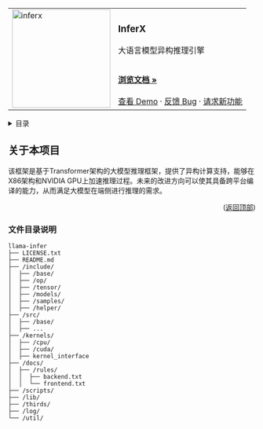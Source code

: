 <div id="top"></div>
<table>
  <tr>
    <td>
      <img alt="inferx" height="200px" src="res/ico.png">
    </td>
    <td>
      <h3>InferX</h3>
      <p>大语言模型异构推理引擎</p>
      <br>
      <a href="docs/"><strong>浏览文档  »</strong></a>
      <br>
      <br>
      <a href="docs/">查看 Demo</a>
      ·
      <a href="https://github.com/RuleEarth336123/InferX/issues">反馈 Bug</a>
      ·
      <a href="docs/">请求新功能</a>
    </td>
  </tr>
</table>



<!-- 目录 -->
<details>
  <summary>目录</summary>
  <ol>
    <li>
      <a href="#关于本项目">关于本项目</a>
      <ul>
        <li><a href="#构建工具">构建工具</a></li>
      </ul>
    </li>
    <li>
      <a href="#开始">开始</a>
      <ul>
        <li><a href="#依赖">依赖</a></li>
        <li><a href="#安装">安装</a></li>
      </ul>
    </li>
    <li><a href="#使用方法">使用方法</a></li>
    <li><a href="#路线图">路线图</a></li>
    <li><a href="#贡献">贡献</a></li>
    <li><a href="#许可证">许可证</a></li>
    <li><a href="#联系我们">联系我们</a></li>
    <li><a href="#致谢">致谢</a></li>
  </ol>
</details>



<!-- 关于本项目 -->
## 关于本项目

该框架是基于Transformer架构的大模型推理框架，提供了异构计算支持，能够在X86架构和NVIDIA GPU上加速推理过程。未来的改进方向可以使其具备跨平台编译的能力，从而满足大模型在端侧进行推理的需求。

<p align="right">(<a href="#top">返回顶部</a>)</p>

### 文件目录说明

```
llama-infer 
├── LICENSE.txt
├── README.md
├── /include/
│  ├── /base/
│  ├── /op/
│  ├── /tensor/
│  ├── /models/
│  ├── /samples/
│  ├── /helper/
├── /src/
│  ├── /base/
│  ├── ...
├── /kernels/
│  ├── /cpu/
│  ├── /cuda/
│  ├── kernel_interface
├── /docs/
│  ├── /rules/
│  │  ├── backend.txt
│  │  └── frontend.txt
├── /scripts/
├── /lib/
├── /thirds/
├── /log/
└── /util/

```
